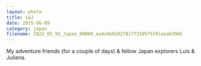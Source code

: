 ```yaml
---
layout: photo
title: L&J
date: 2015-06-09
category: japan
filename: 2022_05_01_Japan_00009_ea4c6b92027817f2105f5f01aea0296b
---
```

My adventure friends (for a couple of days) & fellow Japan explorers Luis & Juliana.
